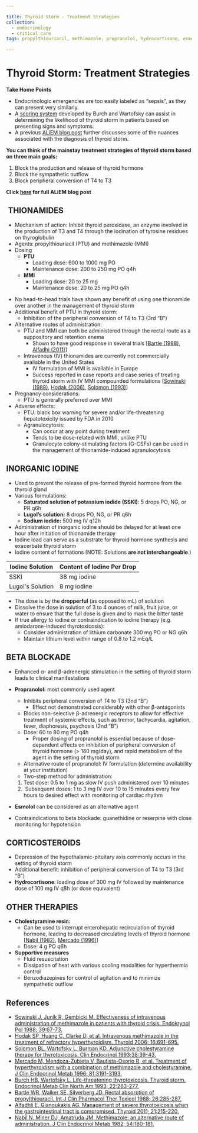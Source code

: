 ```yaml
---

title: Thyroid Storm - Treatment Strategies
collection:
  - endocrinology
  - critical care
tags: propylthiouriacil, methimazole, propranolol, hydrocortisone, esmolol, cholestyramine

---
```


# Thyroid Storm: Treatment Strategies

**Take Home Points**

-   Endocrinologic emergencies are too easily labeled as “sepsis”, as they can present very similarly. 
-   A [scoring system](http://www.medicalcriteria.com/site/index.php?option=com_content&view=article&id=262%3Aendts&catid=52%3Aendocrinology-and-metabolism&Itemid=80&lang=en) developed by Burch and Wartofsky can assist in determining the likelihood of thyroid storm in patients based on presenting signs and symptoms. 
-   A previous [ALiEM blog post](http://academiclifeinem.com/diagnosing-hyperthyroidism/) further discusses some of the nuances associated with the diagnosis of thyroid storm.

**You can think of the mainstay treatment strategies of thyroid storm based on three main goals:**

1.  Block the production and release of thyroid hormone 
2.  Block the sympathetic outflow 
3.  Block peripheral conversion of T4 to T3 

**Click [here](http://academiclifeinem.com/thyroid-storm-treatment-strategies/) for full ALiEM blog post**

##  THIONAMIDES

-   Mechanism of action: Inhibit thyroid peroxidase, an enzyme involved in the production of T3 and T4 through the iodination of tyrosine residues on thyroglobulin
-   Agents: <span class="drug">propylthiouriacil</span> (PTU) and <span class="drug">methimazole</span> (MMI)
-   Dosing
    -   **PTU**
        -   Loading dose: 600 to 1000 mg PO
        -   Maintenance dose: 200 to 250 mg PO q4h
    -   **MMI**
        -   Loading dose: 20 to 25 mg
        -   Maintenance dose: 20 to 25 mg PO q4h

<!-- -->

-   No head-to-head trials have shown any benefit of using one thionamide over another in the management of thyroid storm
-   Additional benefit of <span class="drug">PTU</span> in thyroid storm:
    -   Inhibition of the peripheral conversion of T4 to T3 (3rd “B”)
-   Alternative routes of administration:
    -   <span class="drug">PTU</span> and <span class="drug">MMI</span> can both be administered through the rectal route as a suppository and retention enema
        -   Shown to have good response in several trials \[[Bartle (1988)](http://www.ncbi.nlm.nih.gov/pubmed/3410604), [Alfadhi (2011)](http://www.ncbi.nlm.nih.gov/pubmed/?term=21254909)\]
    -   Intravenous (IV) thionamides are currently not commercially available in the United States
        -   IV formulation of MMI is available in Europe
        -   Success reported in case reports and case series of treating thyroid storm with IV MMI compounded formulations \[[Sowinski (1988)](http://www.ncbi.nlm.nih.gov/pubmed/?term=3224594), [Hodak (2006)](http://www.ncbi.nlm.nih.gov/pubmed/16889494), [Solomon (1993)](http://www.ncbi.nlm.nih.gov/pubmed/8435884)\]
-   Pregnancy considerations:
    -   <span class="drug">PTU</span> is generally preferred over <span class="drug">MMI</span>
-   Adverse effects:
    -   <span class="drug">PTU</span>: black box warning for severe and/or life-threatening hepatotoxicity issued by FDA in 2010
    -   Agranulocytosis:
        -   Can occur at any point during treatment
        -   Tends to be dose-related with MMI, unlike PTU
        -   Granulocyte colony-stimulating factors (G-CSFs) can be used in the management of thionamide-induced agranulocytosis

## INORGANIC IODINE

-   Used to prevent the release of pre-formed thyroid hormone from the thyroid gland
-   Various formulations:
    -   **Saturated solution of potassium iodide (SSKI)**: 5 drops PO, NG, or PR q6h
    -   **Lugol’s solution:** 8 drops PO, NG, or PR q6h
    -   **Sodium iodide:** 500 mg IV q12h 
-   Administration of inorganic iodine should be delayed for at least one hour after initiation of thionamide therapy
-   <span class="drug">Iodine</span> load can serve as a substrate for thyroid hormone synthesis and exacerbate thyroid storm
-   <span class="drug">Iodine</span> content of formations (NOTE: Solutions **are not interchangeable**.)

| Iodine Solution  | Content of Iodine Per Drop |
|------------------|--------|
| SSKI             | 38 mg iodine  |
| Lugol's Solution | 8 mg iodine  |

-   The dose is by the **dropperful** (as opposed to mL) of solution
-   Dissolve the dose in solution of 3 to 4 ounces of milk, fruit juice, or water to ensure that the full dose is given and to mask the bitter taste
-   If true allergy to iodine or contraindication to iodine therapy (e.g. <span class="drug">amiodarone</span>-induced thyrotoxicosis):
    -   Consider administration of <span class="drug">lithium</span> carbonate 300 mg PO or NG q6h
    -   Maintain <span class="drug">lithium</span> level within range of 0.8 to 1.2 mEq/L

## BETA BLOCKADE

-   Enhanced α- and β-adrenergic stimulation in the setting of thyroid storm leads to clinical manifestations
-   **<span class="drug">Propranolol</span>:** most commonly used agent
    -   Inhibits peripheral conversion of T4 to T3 (3nd “B”)
        -   Effect not demonstrated considerably with other β-antagonists
    -   Blocks non-selective β-adrenergic receptors to allow for effective treatment of systemic effects, such as tremor, tachycardia, agitation, fever, diaphoresis, psychosis (2nd “B”)
    -   Dose: 60 to 80 mg PO q4h
        -   Proper dosing of <span class="drug">propranolol</span> is essential because of dose-dependent effects on inhibition of peripheral conversion of thyroid hormone (&gt; 160 mg/day), and rapid metabolism of the agent in the setting of thyroid storm
    -   Alternative route of <span class="drug">propranolol</span>: IV formulation (determine availability at your institution)
    -   Two-step method for administration:

    1.  Test dose: 0.5 to 1 mg as slow IV push administered over 10 minutes
    2.   Subsequent doses: 1 to 3 mg IV over 10 to 15 minutes every few hours to desired effect with monitoring of cardiac rhythm
-   **<span class="drug">Esmolol</span>** can be considered as an alternative agent
-   Contraindications to beta blockade: guanethidine or reserpine with close monitoring for hypotension

## CORTICOSTEROIDS

-   Depression of the hypothalamic-pituitary axis commonly occurs in the setting of thyroid storm
-   Additional benefit: inhibition of peripheral conversion of T4 to T3 (3rd “B”)
-   **<span class="drug">Hydrocortisone</span>**: loading dose of 300 mg IV followed by maintenance dose of 100 mg IV q8h (or dose equivalent)

## OTHER THERAPIES

-   **<span class="drug">Cholestyramine</span> resin:**
    -   Can be used to interrupt enterohepatic recirculation of thyroid hormone, leading to decreased circulating levels of thyroid hormone \[[Nabil (1982)](http://www.ncbi.nlm.nih.gov/pubmed/?term=7054215), [Mercado (1996)](http://www.ncbi.nlm.nih.gov/pubmed/8784067)\]
    -   Dose: 4 g PO q6h
-   **Supportive measures**
    -   Fluid resuscitation
    -   Dissipation of heat with various cooling modalities for hyperthermia control
    -   Benzodiazepines for control of agitation and to minimize sympathetic outflow

## References

-   [Sowinski J, Junik R, Gembicki M. Effectiveness of intravenous administration of methimazole in patients with thyroid crisis. Endokrynol Pol 1988; 39:67-73.](http://www.ncbi.nlm.nih.gov/pubmed/?term=3224594)
-   [Hodak SP, Huang C, Clarke D, et al. Intravenous methimazole in the treatment of refractory hyperthyroidism. Thyroid 2006; 16:691-695.](http://www.ncbi.nlm.nih.gov/pubmed/16889494)
-   [Solomon BL, Wartofsky L, Burman KD. Adjunctive cholestyramine therapy for thyrotoxicosis. Clin Endocrinol 1993;38:39-43.](http://www.ncbi.nlm.nih.gov/pubmed/8435884)
-   [Mercado M, Mendoza-Zubieta V, Bautista-Osorio R, et al. Treatment of hyperthyroidism with a combination of methimazole and cholestyramine. J Clin Endocrinol Metab 1996; 81:3191-3193.](http://www.ncbi.nlm.nih.gov/pubmed/8784067)
-   [Burch HB, Wartofsky L. Life-threatening thyrotoxicosis. Thyroid storm. Endocrinol Metab Clin North Am 1993; 22:263-277.](Mercado%20M,%20Mendoza-Zubieta%20V,%20Bautista-Osorio%20R,%20et%20al.%20Treatment%20of%20hyperthyroidism%20with%20a%20combination%20of%20methimazole%20and%20cholestyramine.%20J%20Clin%20Endocrinol%20Metab%201996;%2081:3191-3193.%20)
-   [Bartle WR, Walker SE, Silverberg JD. Rectal absorption of propylthiouracil. Int J Clin Pharmacol Ther Toxicol 1988; 26:285-287.](http://www.ncbi.nlm.nih.gov/pubmed/3410604)
-   [Alfadhli E, Gianoukakis AG. Management of severe thyrotoxicosis when the gastrointestinal tract is compromised. Thyroid 2011; 21:215-220.](http://www.ncbi.nlm.nih.gov/pubmed/?term=21254909)
-   [Nabil N, Miner DJ, Amatruda JM. Methimazole: an alternative route of administration. J Clin Endocrinol Metab 1982; 54:180-181.](http://www.ncbi.nlm.nih.gov/pubmed/?term=7054215)

